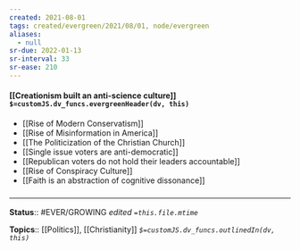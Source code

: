 ```yaml
---
created: 2021-08-01
tags: created/evergreen/2021/08/01, node/evergreen
aliases:
  - null
sr-due: 2022-01-13
sr-interval: 33
sr-ease: 210
---
```


#### [[Creationism built an anti-science culture]] `$=customJS.dv_funcs.evergreenHeader(dv, this)`

- [[Rise of Modern Conservatism]]
- [[Rise of Misinformation in America]]
- [[The Politicization of the Christian Church]]
- [[Single issue voters are anti-democratic]]
- [[Republican voters do not hold their leaders accountable]]
- [[Rise of Conspiracy Culture]]
- [[Faith is an abstraction of cognitive dissonance]]

### <hr class="footnote"/>

**Status**:: #EVER/GROWING 
*edited `=this.file.mtime`*

**Topics**:: [[Politics]], [[Christianity]] 
*`$=customJS.dv_funcs.outlinedIn(dv, this)`*

